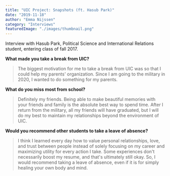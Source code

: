 ```yaml
---
title: "UIC Project: Snapshots (ft. Hasub Park)"
date: "2019-11-18"
author: "Emma Nijssen"
category: "Interviews"
featuredImage: "./images/thumbnail.png"
---
```


Interview with Hasub Park, Political Science and International Relations student, entering class of fall 2017. 

**What made you take a break from UIC?**

> The biggest motivation for me to take a break from UIC was so that I could help my parents' organization. Since I am going to the military in 2020, I wanted to do something for my parents.

**What do you miss most from school?**

> Definitely my friends. Being able to make beautiful memories with your friends and family is the absolute best way to spend time. After I return from the military, all my friends will have graduated, but I will do my best to maintain my relationships beyond the environment of UIC.

**Would you recommend other students to take a leave of absence?**

> I think I learned every day how to value personal relationships, love, and trust between people instead of solely focusing on my career and maximizing utility for every action I take. Some experiences don't necessarily boost my resume, and that's ultimately still okay. So, I would recommend taking a leave of absence, even if it is for simply healing your own body and mind.
